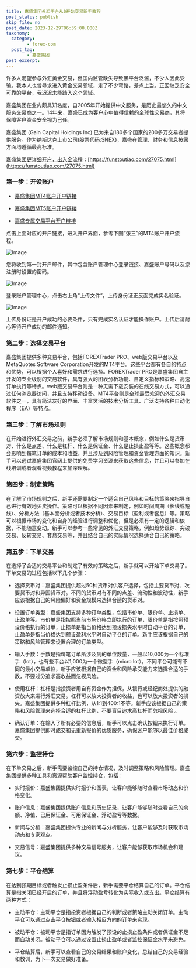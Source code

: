 ```yaml
---
title: 嘉盛集团外汇平台从0开始交易新手教程
post_status: publish
skip_file: no
post_date: 2023-12-29T06:39:00.000Z
taxonomy:
  category:
        - forex-com
  post_tag:
        - 嘉盛集团
post_excerpt: 
---
```

许多人渴望参与外汇黄金交易，但国内监管缺失导致黑平台泛滥，不少人因此受骗。我本人也曾寻求进入黄金交易领域，走了不少弯路，差点上当。正因缺乏安全可靠的平台，我迟迟未能踏入这个领域。

嘉盛集团在业内颇具知名度，自2005年开始提供中文服务，是历史最悠久的中文服务交易商之一。14年来，嘉盛已成为客户心中值得信赖的全球性交易商，其将保障客户资金安全视为己任。

嘉盛集团 (Gain Capital Holdings Inc) 已为来自180多个国家的200多万交易者提供服务。作为纳斯达克上市公司(股票代码:SNEX)，嘉盛在管理、财务和信息披露方面均遵循最高标准。

[嘉盛集团更详细开户，出入金流程](https://funstoutiao.com/27075.html)：[https://funstoutiao.com/27075.html](https://funstoutiao.com/27075.html)

### 第一步：开设账户

* [嘉盛集团MT4账户开户链接](https://s.ssgg.net/jsmt4)

* [嘉盛集团MT5账户开户链接](https://s.ssgg.net/jsmt5)

* [嘉盛专属交易平台开户链接](https://s.ssgg.net/js)

点击上面对应的开户链接，进入开户界面，参考下图“张三”的MT4账户开户流程。

![Image](https://prod-files-secure.s3.us-west-2.amazonaws.com/39ed1227-6d7d-4570-be36-9ccd4a2c4241/7a167aea-686b-400d-af59-4e18eb607a40/640.png?X-Amz-Algorithm=AWS4-HMAC-SHA256&X-Amz-Content-Sha256=UNSIGNED-PAYLOAD&X-Amz-Credential=ASIAZI2LB466SMCXYK65%2F20250413%2Fus-west-2%2Fs3%2Faws4_request&X-Amz-Date=20250413T041308Z&X-Amz-Expires=3600&X-Amz-Security-Token=IQoJb3JpZ2luX2VjEGwaCXVzLXdlc3QtMiJHMEUCIQCc8OPh%2FUq9rOGfNWSZwScHbb6WKs9z97PE4gEEi2reCAIgGgMoeu5oG0VjNILB38QkpFpBNY2VnHpmSj5OVurbL2gqiAQI5f%2F%2F%2F%2F%2F%2F%2F%2F%2F%2FARAAGgw2Mzc0MjMxODM4MDUiDK3aJiv8pZbxOBauCyrcA4f4vUM%2FPSTKT%2BGm5%2FySQVUFy%2Fx7d%2FfLqVLeHKs5glPGBT96W1ICak%2BefXPSAJRLt4Np5wN0ONeP0aBkxEPx1evm8XjxvgIRsXdAh6skkZRvWDGMwLViYwixbNm%2F1aLX%2FpS%2FrlpqIu0dMtsF%2FEnPKmJpX9D9qnpa8usQvPABH8w9snOeCEEdHcVTSZhhPXlKjFNhAf4MmI7PRflJvAW10ACBit9Omf4H2rDBneX49tfDcs0g6S%2BNPRYX0KtcbNRj8sHkri%2FMUQIEvVdpO%2FyKoo9%2BhldhX0u3YS4LNJkBbSLXpwaETO8FnBqbZIjvCZu%2BypedBpc3gcZOVdcNYKvFZ9%2F40rR%2BvU2L6FtSWogm8Hn9%2FIJF45hZtrt0IzvnwHWQtd1fwi%2FLt2jlZIC3aw2vrVqgz0Q1eAa4F9cht8e6Dbon9y5NdFVNoL7KKN5umQzHfr7QRoGVLu%2FbQpdZd472NRoZm8ATbejaXtRni27XG%2Bmu6fhaxMyvDV7hgWrGT2SIh96LYaW5gLPvN0xgJtmnfzbU%2FhjMH56HYA1XnWuDqnoPNKI4%2B0fdbfeqLsT4nr44O9Yyjra2rMbVp7lsEIBddwqVUy%2BbJ2yVhRFJLEWYPxKo23UEMQhfTr7BpOqZMIvw7L8GOqUBOWgZAKE%2FPiZip2kLM3UZxVhbsQ1eoWoeVIp%2BTHx%2BLkSwjUy7ssTYzehMCllKAeoGg2NMppMoJibuacGVsCMgCoyMvPuJGKDMoykwc5Cprr3apeVp0uXaLhEpaeIJST1kpiwXQDAQi8J8PXhKb4VDlaZHxhDJGBF3NgV6DVmwfA5XqODIUwT0Jj58dqiZAbI6BMRc99lxBQHnvkeL9oa3XO6HoLu3&X-Amz-Signature=686d03c112571de0a56ca79954076ea9a8230033528753e54fb87f93868035dd&X-Amz-SignedHeaders=host&x-id=GetObject)

您将收到第一封开户邮件，其中包含账户管理中心登录链接、嘉盛账户号码以及您注册时设置的密码。

![Image](https://prod-files-secure.s3.us-west-2.amazonaws.com/39ed1227-6d7d-4570-be36-9ccd4a2c4241/eaa1c6b3-2877-4284-a0e1-530e222c27fb/image.png?X-Amz-Algorithm=AWS4-HMAC-SHA256&X-Amz-Content-Sha256=UNSIGNED-PAYLOAD&X-Amz-Credential=ASIAZI2LB466SMCXYK65%2F20250413%2Fus-west-2%2Fs3%2Faws4_request&X-Amz-Date=20250413T041308Z&X-Amz-Expires=3600&X-Amz-Security-Token=IQoJb3JpZ2luX2VjEGwaCXVzLXdlc3QtMiJHMEUCIQCc8OPh%2FUq9rOGfNWSZwScHbb6WKs9z97PE4gEEi2reCAIgGgMoeu5oG0VjNILB38QkpFpBNY2VnHpmSj5OVurbL2gqiAQI5f%2F%2F%2F%2F%2F%2F%2F%2F%2F%2FARAAGgw2Mzc0MjMxODM4MDUiDK3aJiv8pZbxOBauCyrcA4f4vUM%2FPSTKT%2BGm5%2FySQVUFy%2Fx7d%2FfLqVLeHKs5glPGBT96W1ICak%2BefXPSAJRLt4Np5wN0ONeP0aBkxEPx1evm8XjxvgIRsXdAh6skkZRvWDGMwLViYwixbNm%2F1aLX%2FpS%2FrlpqIu0dMtsF%2FEnPKmJpX9D9qnpa8usQvPABH8w9snOeCEEdHcVTSZhhPXlKjFNhAf4MmI7PRflJvAW10ACBit9Omf4H2rDBneX49tfDcs0g6S%2BNPRYX0KtcbNRj8sHkri%2FMUQIEvVdpO%2FyKoo9%2BhldhX0u3YS4LNJkBbSLXpwaETO8FnBqbZIjvCZu%2BypedBpc3gcZOVdcNYKvFZ9%2F40rR%2BvU2L6FtSWogm8Hn9%2FIJF45hZtrt0IzvnwHWQtd1fwi%2FLt2jlZIC3aw2vrVqgz0Q1eAa4F9cht8e6Dbon9y5NdFVNoL7KKN5umQzHfr7QRoGVLu%2FbQpdZd472NRoZm8ATbejaXtRni27XG%2Bmu6fhaxMyvDV7hgWrGT2SIh96LYaW5gLPvN0xgJtmnfzbU%2FhjMH56HYA1XnWuDqnoPNKI4%2B0fdbfeqLsT4nr44O9Yyjra2rMbVp7lsEIBddwqVUy%2BbJ2yVhRFJLEWYPxKo23UEMQhfTr7BpOqZMIvw7L8GOqUBOWgZAKE%2FPiZip2kLM3UZxVhbsQ1eoWoeVIp%2BTHx%2BLkSwjUy7ssTYzehMCllKAeoGg2NMppMoJibuacGVsCMgCoyMvPuJGKDMoykwc5Cprr3apeVp0uXaLhEpaeIJST1kpiwXQDAQi8J8PXhKb4VDlaZHxhDJGBF3NgV6DVmwfA5XqODIUwT0Jj58dqiZAbI6BMRc99lxBQHnvkeL9oa3XO6HoLu3&X-Amz-Signature=dcc96ab6056b9e0207dda93f837ab0352285dbdf5023a9b11474e148bb6ddcd9&X-Amz-SignedHeaders=host&x-id=GetObject)

登录账户管理中心，点击右上角“上传文件”，上传身份证正反面完成实名验证。

![Image](https://prod-files-secure.s3.us-west-2.amazonaws.com/39ed1227-6d7d-4570-be36-9ccd4a2c4241/54090639-09fc-46b4-a135-e0289f707147/image.png?X-Amz-Algorithm=AWS4-HMAC-SHA256&X-Amz-Content-Sha256=UNSIGNED-PAYLOAD&X-Amz-Credential=ASIAZI2LB466SMCXYK65%2F20250413%2Fus-west-2%2Fs3%2Faws4_request&X-Amz-Date=20250413T041308Z&X-Amz-Expires=3600&X-Amz-Security-Token=IQoJb3JpZ2luX2VjEGwaCXVzLXdlc3QtMiJHMEUCIQCc8OPh%2FUq9rOGfNWSZwScHbb6WKs9z97PE4gEEi2reCAIgGgMoeu5oG0VjNILB38QkpFpBNY2VnHpmSj5OVurbL2gqiAQI5f%2F%2F%2F%2F%2F%2F%2F%2F%2F%2FARAAGgw2Mzc0MjMxODM4MDUiDK3aJiv8pZbxOBauCyrcA4f4vUM%2FPSTKT%2BGm5%2FySQVUFy%2Fx7d%2FfLqVLeHKs5glPGBT96W1ICak%2BefXPSAJRLt4Np5wN0ONeP0aBkxEPx1evm8XjxvgIRsXdAh6skkZRvWDGMwLViYwixbNm%2F1aLX%2FpS%2FrlpqIu0dMtsF%2FEnPKmJpX9D9qnpa8usQvPABH8w9snOeCEEdHcVTSZhhPXlKjFNhAf4MmI7PRflJvAW10ACBit9Omf4H2rDBneX49tfDcs0g6S%2BNPRYX0KtcbNRj8sHkri%2FMUQIEvVdpO%2FyKoo9%2BhldhX0u3YS4LNJkBbSLXpwaETO8FnBqbZIjvCZu%2BypedBpc3gcZOVdcNYKvFZ9%2F40rR%2BvU2L6FtSWogm8Hn9%2FIJF45hZtrt0IzvnwHWQtd1fwi%2FLt2jlZIC3aw2vrVqgz0Q1eAa4F9cht8e6Dbon9y5NdFVNoL7KKN5umQzHfr7QRoGVLu%2FbQpdZd472NRoZm8ATbejaXtRni27XG%2Bmu6fhaxMyvDV7hgWrGT2SIh96LYaW5gLPvN0xgJtmnfzbU%2FhjMH56HYA1XnWuDqnoPNKI4%2B0fdbfeqLsT4nr44O9Yyjra2rMbVp7lsEIBddwqVUy%2BbJ2yVhRFJLEWYPxKo23UEMQhfTr7BpOqZMIvw7L8GOqUBOWgZAKE%2FPiZip2kLM3UZxVhbsQ1eoWoeVIp%2BTHx%2BLkSwjUy7ssTYzehMCllKAeoGg2NMppMoJibuacGVsCMgCoyMvPuJGKDMoykwc5Cprr3apeVp0uXaLhEpaeIJST1kpiwXQDAQi8J8PXhKb4VDlaZHxhDJGBF3NgV6DVmwfA5XqODIUwT0Jj58dqiZAbI6BMRc99lxBQHnvkeL9oa3XO6HoLu3&X-Amz-Signature=5e160755c0dc73513b9a2125f0eb414d31857aa87d8f2f88d9d51e4ad98d6458&X-Amz-SignedHeaders=host&x-id=GetObject)

上传身份证是开户成功的必要条件，只有完成实名认证才能操作账户。上传后请耐心等待开户成功的邮件通知。

### 第二步：选择交易平台

嘉盛集团提供多种交易平台，包括FOREXTrader PRO、web版交易平台以及MetaQuotes Software Corporation开发的MT4平台。这些平台都有各自的特点和优势，可以根据个人喜好和需求进行选择。FOREXTrader PRO是嘉盛集团自主开发的专业级别的交易软件，具有强大的图表分析功能、自定义指标和策略、高速订单执行等特点。web版交易平台则是一种无需下载安装的在线交易方式，可以通过任何浏览器访问，并且支持移动设备。MT4平台则是全球最受欢迎的外汇交易软件之一，具有简洁友好的界面、丰富灵活的技术分析工具、广泛支持各种自动化程序（EA）等特点。

### 第三步：了解市场规则

在开始进行外汇交易之前，新手必须了解市场规则和基本概念，例如什么是货币对、什么是点差、什么是杠杆、什么是保证金、什么是止损止盈等等。这些概念都会影响到每笔订单的成本和收益，并且涉及到风险管理和资金管理方面的知识。新手可以通过嘉盛集团官网上提供的免费学习资源来获取这些信息，并且可以参加在线培训或者观看视频教程来加深理解。

### 第四步：制定策略

在了解了市场规则之后，新手还需要制定一个适合自己风格和目标的策略来指导自己进行有效地买卖操作。策略可以根据不同因素来制定，例如时间周期（长线或短线）、分析方法（基本面分析或者技术分析）、交易目标（盈利或者套息）等。策略可以根据市场的变化和自身的经验进行调整和优化，但是必须有一定的逻辑和依据，不能随意变动。新手可以参考一些常见的外汇交易策略，例如趋势跟踪、突破交易、反转交易、套息交易等，并且结合自己的实际情况选择适合自己的策略。

### 第五步：下单交易

在选择了合适的交易平台和制定了有效的策略之后，新手就可以开始下单交易了。下单交易的过程包括以下几个步骤：

* 选择货币对：嘉盛集团提供超过50种货币对供客户选择，包括主要货币对、次要货币对和异国货币对。不同的货币对有不同的点差、流动性和波动性，新手应该根据自己的风险偏好和资金规模来选择合适的货币对。

* 设置订单类型：嘉盛集团支持多种订单类型，包括市价单、限价单、止损单、止盈单等。市价单是指按照当前市场价格立即执行的订单，限价单是指按照预设价格执行的订单，止损单是指当价格达到预设损失水平时自动平仓的订单，止盈单是指当价格达到预设盈利水平时自动平仓的订单。新手应该根据自己的策略和风险管理来设置合理的订单类型。

* 输入手数：手数是指每笔订单所涉及到的单位数量，一般以10,000为一个标准手（lot），也有些平台以1,000为一个微型手（micro lot）。不同平台可能有不同的最小交易单位，新手应该根据自己的资金和风险承受能力来选择合适的手数，不要过分追求高收益而忽视风险。

* 使用杠杆：杠杆是指投资者用自有资金作为担保，从银行或经纪商处提供的融资放大来进行外汇交易。杠杆可以放大投资者的收益，也可以放大投资者的损失。嘉盛集团提供多种杠杆比例，从1:1到400:1不等。新手应该根据自己的策略和风险管理来选择合适的杠杆比例，不要盲目追求高杠杆而忽视风险 。

* 确认订单：在输入了所有必要的信息后，新手可以点击确认按钮来执行订单。嘉盛集团提供即时成交和无重新报价的优质服务，确保客户能够以最佳价格成交。

### 第六步：监控持仓

在下单交易之后，新手需要监控自己的持仓情况，及时调整策略和风险管理。嘉盛集团提供多种工具和资源帮助客户监控持仓，包括：

* 实时报价：嘉盛集团提供实时报价和图表，让客户能够随时查看市场动态和价格变化。

* 账户信息：嘉盛集团提供账户信息和历史记录，让客户能够随时查看自己的余额、净值、已用保证金、可用保证金、浮动盈亏等数据。

* 新闻与分析：嘉盛集团提供专业的新闻与分析服务，让客户能够及时获取市场动态和专家观点。

* 交易信号：嘉盛集团提供多种交易信号服务，让客户能够获取市场机会和建议。

### 第七步：平仓结算

在达到预期目标或者触发止损止盈条件后，新手需要平仓结算自己的订单。平仓结算是指关闭已经开启的订单，并且将浮动盈亏转化为实际收入或支出。平仓结算有两种方式：

* 主动平仓：主动平仓是指投资者根据自己的判断或者策略主动关闭订单。主动平仓可以通过点击平仓按钮或者输入相反方向的订单来实现。

* 被动平仓：被动平仓是指订单因为触发了预设的止损止盈条件或者保证金不足而自动关闭。被动平仓可以通过设置止损止盈单或者监控保证金水平来避免。

* 平仓结算后，新手可以查看自己的交易结果和账户变化，总结自己的交易经验和教训，为下一次交易做好准备。